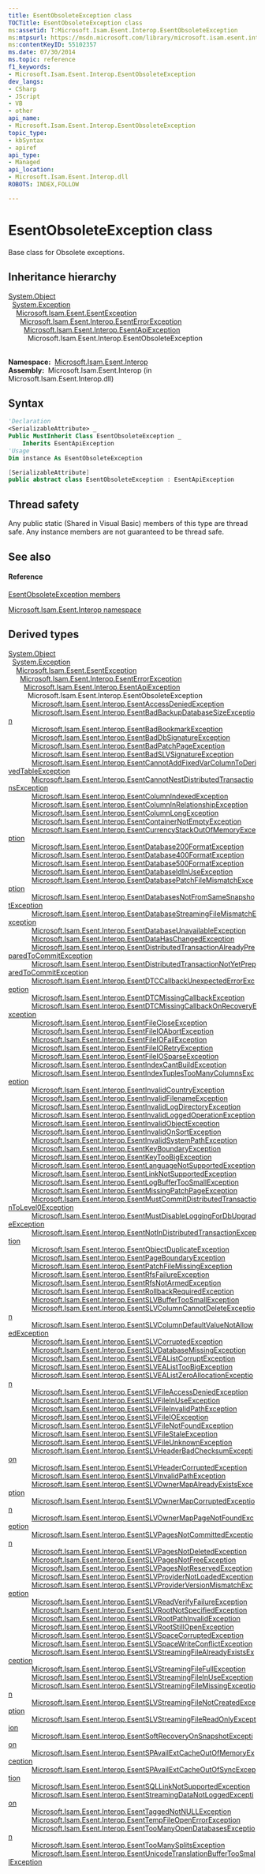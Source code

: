 ```yaml
---
title: EsentObsoleteException class
TOCTitle: EsentObsoleteException class
ms:assetid: T:Microsoft.Isam.Esent.Interop.EsentObsoleteException
ms:mtpsurl: https://msdn.microsoft.com/library/microsoft.isam.esent.interop.esentobsoleteexception(v=EXCHG.10)
ms:contentKeyID: 55102357
ms.date: 07/30/2014
ms.topic: reference
f1_keywords:
- Microsoft.Isam.Esent.Interop.EsentObsoleteException
dev_langs:
- CSharp
- JScript
- VB
- other
api_name: 
- Microsoft.Isam.Esent.Interop.EsentObsoleteException
topic_type: 
- kbSyntax
- apiref
api_type: 
- Managed
api_location: 
- Microsoft.Isam.Esent.Interop.dll
ROBOTS: INDEX,FOLLOW

---
```


# EsentObsoleteException class

Base class for Obsolete exceptions.

## Inheritance hierarchy

[System.Object](/dotnet/api/system.object)  
  [System.Exception](/dotnet/api/system.exception)  
    [Microsoft.Isam.Esent.EsentException](./esentexception-class.md)  
      [Microsoft.Isam.Esent.Interop.EsentErrorException](./esenterrorexception-class.md)  
        [Microsoft.Isam.Esent.Interop.EsentApiException](./esentapiexception-class.md)  
          Microsoft.Isam.Esent.Interop.EsentObsoleteException  
            

**Namespace:**  [Microsoft.Isam.Esent.Interop](./microsoft.isam.esent.interop-namespace.md)  
**Assembly:**  Microsoft.Isam.Esent.Interop (in Microsoft.Isam.Esent.Interop.dll)

## Syntax

``` vb
'Declaration
<SerializableAttribute> _
Public MustInherit Class EsentObsoleteException _
    Inherits EsentApiException
'Usage
Dim instance As EsentObsoleteException
```

``` csharp
[SerializableAttribute]
public abstract class EsentObsoleteException : EsentApiException
```

## Thread safety

Any public static (Shared in Visual Basic) members of this type are thread safe. Any instance members are not guaranteed to be thread safe.

## See also

#### Reference

[EsentObsoleteException members](./esentobsoleteexception-members.md)

[Microsoft.Isam.Esent.Interop namespace](./microsoft.isam.esent.interop-namespace.md)

## Derived types

[System.Object](/dotnet/api/system.object)  
  [System.Exception](/dotnet/api/system.exception)  
    [Microsoft.Isam.Esent.EsentException](./esentexception-class.md)  
      [Microsoft.Isam.Esent.Interop.EsentErrorException](./esenterrorexception-class.md)  
        [Microsoft.Isam.Esent.Interop.EsentApiException](./esentapiexception-class.md)  
          Microsoft.Isam.Esent.Interop.EsentObsoleteException  
            [Microsoft.Isam.Esent.Interop.EsentAccessDeniedException](dn273978\(v=exchg.10\).md)  
            [Microsoft.Isam.Esent.Interop.EsentBadBackupDatabaseSizeException](dn273987\(v=exchg.10\).md)  
            [Microsoft.Isam.Esent.Interop.EsentBadBookmarkException](dn274043\(v=exchg.10\).md)  
            [Microsoft.Isam.Esent.Interop.EsentBadDbSignatureException](dn274009\(v=exchg.10\).md)  
            [Microsoft.Isam.Esent.Interop.EsentBadPatchPageException](dn274093\(v=exchg.10\).md)  
            [Microsoft.Isam.Esent.Interop.EsentBadSLVSignatureException](dn274107\(v=exchg.10\).md)  
            [Microsoft.Isam.Esent.Interop.EsentCannotAddFixedVarColumnToDerivedTableException](dn274130\(v=exchg.10\).md)  
            [Microsoft.Isam.Esent.Interop.EsentCannotNestDistributedTransactionsException](dn274174\(v=exchg.10\).md)  
            [Microsoft.Isam.Esent.Interop.EsentColumnIndexedException](dn274164\(v=exchg.10\).md)  
            [Microsoft.Isam.Esent.Interop.EsentColumnInRelationshipException](dn334259\(v=exchg.10\).md)  
            [Microsoft.Isam.Esent.Interop.EsentColumnLongException](dn334271\(v=exchg.10\).md)  
            [Microsoft.Isam.Esent.Interop.EsentContainerNotEmptyException](dn334323\(v=exchg.10\).md)  
            [Microsoft.Isam.Esent.Interop.EsentCurrencyStackOutOfMemoryException](dn334249\(v=exchg.10\).md)  
            [Microsoft.Isam.Esent.Interop.EsentDatabase200FormatException](dn334342\(v=exchg.10\).md)  
            [Microsoft.Isam.Esent.Interop.EsentDatabase400FormatException](dn334253\(v=exchg.10\).md)  
            [Microsoft.Isam.Esent.Interop.EsentDatabase500FormatException](dn334350\(v=exchg.10\).md)  
            [Microsoft.Isam.Esent.Interop.EsentDatabaseIdInUseException](dn334396\(v=exchg.10\).md)  
            [Microsoft.Isam.Esent.Interop.EsentDatabasePatchFileMismatchException](dn334483\(v=exchg.10\).md)  
            [Microsoft.Isam.Esent.Interop.EsentDatabasesNotFromSameSnapshotException](dn334386\(v=exchg.10\).md)  
            [Microsoft.Isam.Esent.Interop.EsentDatabaseStreamingFileMismatchException](dn334493\(v=exchg.10\).md)  
            [Microsoft.Isam.Esent.Interop.EsentDatabaseUnavailableException](dn274227\(v=exchg.10\).md)  
            [Microsoft.Isam.Esent.Interop.EsentDataHasChangedException](dn334397\(v=exchg.10\).md)  
            [Microsoft.Isam.Esent.Interop.EsentDistributedTransactionAlreadyPreparedToCommitException](dn334490\(v=exchg.10\).md)  
            [Microsoft.Isam.Esent.Interop.EsentDistributedTransactionNotYetPreparedToCommitException](dn274293\(v=exchg.10\).md)  
            [Microsoft.Isam.Esent.Interop.EsentDTCCallbackUnexpectedErrorException](dn334500\(v=exchg.10\).md)  
            [Microsoft.Isam.Esent.Interop.EsentDTCMissingCallbackException](dn334508\(v=exchg.10\).md)  
            [Microsoft.Isam.Esent.Interop.EsentDTCMissingCallbackOnRecoveryException](dn274310\(v=exchg.10\).md)  
            [Microsoft.Isam.Esent.Interop.EsentFileCloseException](dn274332\(v=exchg.10\).md)  
            [Microsoft.Isam.Esent.Interop.EsentFileIOAbortException](dn274355\(v=exchg.10\).md)  
            [Microsoft.Isam.Esent.Interop.EsentFileIOFailException](dn274360\(v=exchg.10\).md)  
            [Microsoft.Isam.Esent.Interop.EsentFileIORetryException](dn274364\(v=exchg.10\).md)  
            [Microsoft.Isam.Esent.Interop.EsentFileIOSparseException](dn274375\(v=exchg.10\).md)  
            [Microsoft.Isam.Esent.Interop.EsentIndexCantBuildException](dn350436\(v=exchg.10\).md)  
            [Microsoft.Isam.Esent.Interop.EsentIndexTuplesTooManyColumnsException](dn319427\(v=exchg.10\).md)  
            [Microsoft.Isam.Esent.Interop.EsentInvalidCountryException](dn319498\(v=exchg.10\).md)  
            [Microsoft.Isam.Esent.Interop.EsentInvalidFilenameException](dn319520\(v=exchg.10\).md)  
            [Microsoft.Isam.Esent.Interop.EsentInvalidLogDirectoryException](dn319548\(v=exchg.10\).md)  
            [Microsoft.Isam.Esent.Interop.EsentInvalidLoggedOperationException](dn319545\(v=exchg.10\).md)  
            [Microsoft.Isam.Esent.Interop.EsentInvalidObjectException](dn319564\(v=exchg.10\).md)  
            [Microsoft.Isam.Esent.Interop.EsentInvalidOnSortException](dn319570\(v=exchg.10\).md)  
            [Microsoft.Isam.Esent.Interop.EsentInvalidSystemPathException](dn334526\(v=exchg.10\).md)  
            [Microsoft.Isam.Esent.Interop.EsentKeyBoundaryException](dn319605\(v=exchg.10\).md)  
            [Microsoft.Isam.Esent.Interop.EsentKeyTooBigException](dn319610\(v=exchg.10\).md)  
            [Microsoft.Isam.Esent.Interop.EsentLanguageNotSupportedException](dn334570\(v=exchg.10\).md)  
            [Microsoft.Isam.Esent.Interop.EsentLinkNotSupportedException](dn334571\(v=exchg.10\).md)  
            [Microsoft.Isam.Esent.Interop.EsentLogBufferTooSmallException](dn334573\(v=exchg.10\).md)  
            [Microsoft.Isam.Esent.Interop.EsentMissingPatchPageException](dn334679\(v=exchg.10\).md)  
            [Microsoft.Isam.Esent.Interop.EsentMustCommitDistributedTransactionToLevel0Exception](dn319638\(v=exchg.10\).md)  
            [Microsoft.Isam.Esent.Interop.EsentMustDisableLoggingForDbUpgradeException](dn319640\(v=exchg.10\).md)  
            [Microsoft.Isam.Esent.Interop.EsentNotInDistributedTransactionException](dn334734\(v=exchg.10\).md)  
            [Microsoft.Isam.Esent.Interop.EsentObjectDuplicateException](dn319723\(v=exchg.10\).md)  
            [Microsoft.Isam.Esent.Interop.EsentPageBoundaryException](dn319768\(v=exchg.10\).md)  
            [Microsoft.Isam.Esent.Interop.EsentPatchFileMissingException](dn319782\(v=exchg.10\).md)  
            [Microsoft.Isam.Esent.Interop.EsentRfsFailureException](dn350565\(v=exchg.10\).md)  
            [Microsoft.Isam.Esent.Interop.EsentRfsNotArmedException](dn350589\(v=exchg.10\).md)  
            [Microsoft.Isam.Esent.Interop.EsentRollbackRequiredException](dn350571\(v=exchg.10\).md)  
            [Microsoft.Isam.Esent.Interop.EsentSLVBufferTooSmallException](dn350651\(v=exchg.10\).md)  
            [Microsoft.Isam.Esent.Interop.EsentSLVColumnCannotDeleteException](dn350654\(v=exchg.10\).md)  
            [Microsoft.Isam.Esent.Interop.EsentSLVColumnDefaultValueNotAllowedException](dn350661\(v=exchg.10\).md)  
            [Microsoft.Isam.Esent.Interop.EsentSLVCorruptedException](dn350672\(v=exchg.10\).md)  
            [Microsoft.Isam.Esent.Interop.EsentSLVDatabaseMissingException](dn350668\(v=exchg.10\).md)  
            [Microsoft.Isam.Esent.Interop.EsentSLVEAListCorruptException](dn350681\(v=exchg.10\).md)  
            [Microsoft.Isam.Esent.Interop.EsentSLVEAListTooBigException](dn350686\(v=exchg.10\).md)  
            [Microsoft.Isam.Esent.Interop.EsentSLVEAListZeroAllocationException](dn350689\(v=exchg.10\).md)  
            [Microsoft.Isam.Esent.Interop.EsentSLVFileAccessDeniedException](dn350725\(v=exchg.10\).md)  
            [Microsoft.Isam.Esent.Interop.EsentSLVFileInUseException](dn350728\(v=exchg.10\).md)  
            [Microsoft.Isam.Esent.Interop.EsentSLVFileInvalidPathException](dn350694\(v=exchg.10\).md)  
            [Microsoft.Isam.Esent.Interop.EsentSLVFileIOException](dn350696\(v=exchg.10\).md)  
            [Microsoft.Isam.Esent.Interop.EsentSLVFileNotFoundException](dn334780\(v=exchg.10\).md)  
            [Microsoft.Isam.Esent.Interop.EsentSLVFileStaleException](dn334783\(v=exchg.10\).md)  
            [Microsoft.Isam.Esent.Interop.EsentSLVFileUnknownException](dn334785\(v=exchg.10\).md)  
            [Microsoft.Isam.Esent.Interop.EsentSLVHeaderBadChecksumException](dn350706\(v=exchg.10\).md)  
            [Microsoft.Isam.Esent.Interop.EsentSLVHeaderCorruptedException](dn334793\(v=exchg.10\).md)  
            [Microsoft.Isam.Esent.Interop.EsentSLVInvalidPathException](dn334798\(v=exchg.10\).md)  
            [Microsoft.Isam.Esent.Interop.EsentSLVOwnerMapAlreadyExistsException](dn334804\(v=exchg.10\).md)  
            [Microsoft.Isam.Esent.Interop.EsentSLVOwnerMapCorruptedException](dn350716\(v=exchg.10\).md)  
            [Microsoft.Isam.Esent.Interop.EsentSLVOwnerMapPageNotFoundException](dn350722\(v=exchg.10\).md)  
            [Microsoft.Isam.Esent.Interop.EsentSLVPagesNotCommittedException](dn350720\(v=exchg.10\).md)  
            [Microsoft.Isam.Esent.Interop.EsentSLVPagesNotDeletedException](dn350724\(v=exchg.10\).md)  
            [Microsoft.Isam.Esent.Interop.EsentSLVPagesNotFreeException](dn350715\(v=exchg.10\).md)  
            [Microsoft.Isam.Esent.Interop.EsentSLVPagesNotReservedException](dn350735\(v=exchg.10\).md)  
            [Microsoft.Isam.Esent.Interop.EsentSLVProviderNotLoadedException](dn334827\(v=exchg.10\).md)  
            [Microsoft.Isam.Esent.Interop.EsentSLVProviderVersionMismatchException](dn350740\(v=exchg.10\).md)  
            [Microsoft.Isam.Esent.Interop.EsentSLVReadVerifyFailureException](dn334832\(v=exchg.10\).md)  
            [Microsoft.Isam.Esent.Interop.EsentSLVRootNotSpecifiedException](dn334835\(v=exchg.10\).md)  
            [Microsoft.Isam.Esent.Interop.EsentSLVRootPathInvalidException](dn334837\(v=exchg.10\).md)  
            [Microsoft.Isam.Esent.Interop.EsentSLVRootStillOpenException](dn350749\(v=exchg.10\).md)  
            [Microsoft.Isam.Esent.Interop.EsentSLVSpaceCorruptedException](dn350755\(v=exchg.10\).md)  
            [Microsoft.Isam.Esent.Interop.EsentSLVSpaceWriteConflictException](dn350752\(v=exchg.10\).md)  
            [Microsoft.Isam.Esent.Interop.EsentSLVStreamingFileAlreadyExistsException](dn334850\(v=exchg.10\).md)  
            [Microsoft.Isam.Esent.Interop.EsentSLVStreamingFileFullException](dn350758\(v=exchg.10\).md)  
            [Microsoft.Isam.Esent.Interop.EsentSLVStreamingFileInUseException](dn334857\(v=exchg.10\).md)  
            [Microsoft.Isam.Esent.Interop.EsentSLVStreamingFileMissingException](dn334870\(v=exchg.10\).md)  
            [Microsoft.Isam.Esent.Interop.EsentSLVStreamingFileNotCreatedException](dn334768\(v=exchg.10\).md)  
            [Microsoft.Isam.Esent.Interop.EsentSLVStreamingFileReadOnlyException](dn334778\(v=exchg.10\).md)  
            [Microsoft.Isam.Esent.Interop.EsentSoftRecoveryOnSnapshotException](dn334794\(v=exchg.10\).md)  
            [Microsoft.Isam.Esent.Interop.EsentSPAvailExtCacheOutOfMemoryException](dn334906\(v=exchg.10\).md)  
            [Microsoft.Isam.Esent.Interop.EsentSPAvailExtCacheOutOfSyncException](dn334808\(v=exchg.10\).md)  
            [Microsoft.Isam.Esent.Interop.EsentSQLLinkNotSupportedException](dn334854\(v=exchg.10\).md)  
            [Microsoft.Isam.Esent.Interop.EsentStreamingDataNotLoggedException](dn334874\(v=exchg.10\).md)  
            [Microsoft.Isam.Esent.Interop.EsentTaggedNotNULLException](dn334954\(v=exchg.10\).md)  
            [Microsoft.Isam.Esent.Interop.EsentTempFileOpenErrorException](dn334964\(v=exchg.10\).md)  
            [Microsoft.Isam.Esent.Interop.EsentTooManyOpenDatabasesException](dn350781\(v=exchg.10\).md)  
            [Microsoft.Isam.Esent.Interop.EsentTooManySplitsException](dn350850\(v=exchg.10\).md)  
            [Microsoft.Isam.Esent.Interop.EsentUnicodeTranslationBufferTooSmallException](dn350843\(v=exchg.10\).md)
